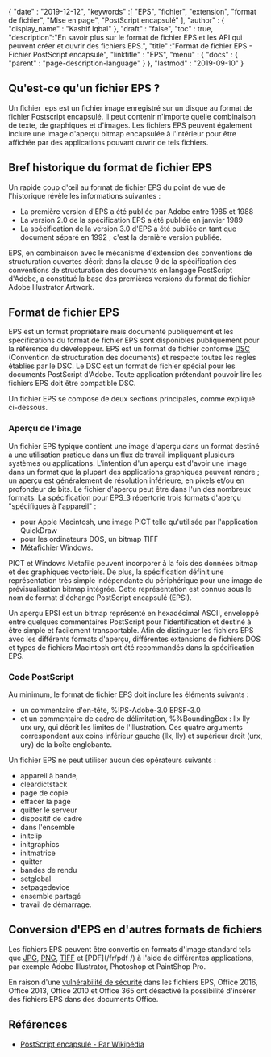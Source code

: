 {
  "date" : "2019-12-12",
  "keywords" :[ "EPS", "fichier", "extension", "format de fichier", "Mise en page", "PostScript encapsulé" ],
  "author" : {
    "display_name" : "Kashif Iqbal"
},
  "draft" : "false",
  "toc" : true,
  "description":"En savoir plus sur le format de fichier EPS et les API qui peuvent créer et ouvrir des fichiers EPS.",
  "title" :"Format de fichier EPS - Fichier PostScript encapsulé",
  "linktitle" : "EPS",
  "menu" : {
    "docs" : {
      "parent" : "page-description-language"
}
},
  "lastmod" : "2019-09-10"
}

## Qu'est-ce qu'un fichier EPS ?

Un fichier .eps est un fichier image enregistré sur un disque au format de fichier Postscript encapsulé. Il peut contenir n'importe quelle combinaison de texte, de graphiques et d'images. Les fichiers EPS peuvent également inclure une image d'aperçu bitmap encapsulée à l'intérieur pour être affichée par des applications pouvant ouvrir de tels fichiers.

## Bref historique du format de fichier EPS

Un rapide coup d'œil au format de fichier EPS du point de vue de l'historique révèle les informations suivantes :

* La première version d'EPS a été publiée par Adobe entre 1985 et 1988
* La version 2.0 de la spécification EPS a été publiée en janvier 1989
* La spécification de la version 3.0 d'EPS a été publiée en tant que document séparé en 1992 ; c'est la dernière version publiée.

EPS, en combinaison avec le mécanisme d'extension des conventions de structuration ouvertes décrit dans la clause 9 de la spécification des conventions de structuration des documents en langage PostScript d'Adobe, a constitué la base des premières versions du format de fichier Adobe Illustrator Artwork.

## Format de fichier EPS

EPS est un format propriétaire mais documenté publiquement et les spécifications du format de fichier EPS sont disponibles publiquement pour la référence du développeur. EPS est un format de fichier conforme [DSC](https://en.wikipedia.org/wiki/Document_Structuring_Conventions) (Convention de structuration des documents) et respecte toutes les règles établies par le DSC. Le DSC est un format de fichier spécial pour les documents PostScript d'Adobe. Toute application prétendant pouvoir lire les fichiers EPS doit être compatible DSC.

Un fichier EPS se compose de deux sections principales, comme expliqué ci-dessous.

### Aperçu de l'image ###

Un fichier EPS typique contient une image d'aperçu dans un format destiné à une utilisation pratique dans un flux de travail impliquant plusieurs systèmes ou applications. L'intention d'un aperçu est d'avoir une image dans un format que la plupart des applications graphiques peuvent rendre ; un aperçu est généralement de résolution inférieure, en pixels et/ou en profondeur de bits. Le fichier d'aperçu peut être dans l'un des nombreux formats. La spécification pour EPS_3 répertorie trois formats d'aperçu "spécifiques à l'appareil" :

* pour Apple Macintosh, une image PICT telle qu'utilisée par l'application QuickDraw
* pour les ordinateurs DOS, un bitmap TIFF
* Métafichier Windows.

PICT et Windows Metafile peuvent incorporer à la fois des données bitmap et des graphiques vectoriels. De plus, la spécification définit une représentation très simple indépendante du périphérique pour une image de prévisualisation bitmap intégrée. Cette représentation est connue sous le nom de format d'échange PostScript encapsulé (EPSI).

Un aperçu EPSI est un bitmap représenté en hexadécimal ASCII, enveloppé entre quelques commentaires PostScript pour l'identification et destiné à être simple et facilement transportable. Afin de distinguer les fichiers EPS avec les différents formats d'aperçu, différentes extensions de fichiers DOS et types de fichiers Macintosh ont été recommandés dans la spécification EPS.

### Code PostScript

Au minimum, le format de fichier EPS doit inclure les éléments suivants :

* un commentaire d'en-tête, %!PS-Adobe-3.0 EPSF-3.0
* et un commentaire de cadre de délimitation, %%BoundingBox : llx lly urx ury, qui décrit les limites de l'illustration. Ces quatre arguments correspondent aux coins inférieur gauche (llx, lly) et supérieur droit (urx, ury) de la boîte englobante.

Un fichier EPS ne peut utiliser aucun des opérateurs suivants :

* appareil à bande,
* cleardictstack
* page de copie
* effacer la page
* quitter le serveur
* dispositif de cadre
* dans l'ensemble
* initclip
* initgraphics
* initmatrice
* quitter
* bandes de rendu
* setglobal
* setpagedevice
* ensemble partagé
* travail de démarrage.

## Conversion d'EPS en d'autres formats de fichiers

Les fichiers EPS peuvent être convertis en formats d'image standard tels que [JPG](/fr/image/jpeg/), [PNG](/fr/image/png/), [TIFF](/fr/image/tiff/) et [PDF](/fr/pdf /) à l'aide de différentes applications, par exemple Adobe Illustrator, Photoshop et PaintShop Pro.

En raison d'une [vulnérabilité de sécurité](https://support.microsoft.com/en-us/office/support-for-eps-images-has-been-turned-off-in-office-a069d664-4bcf-415e-a1b5-cbb0c334a840) dans les fichiers EPS, Office 2016, Office 2013, Office 2010 et Office 365 ont désactivé la possibilité d'insérer des fichiers EPS dans des documents Office.

## Références

* [PostScript encapsulé - Par Wikipédia](https://en.wikipedia.org/wiki/Encapsulated_PostScript)

